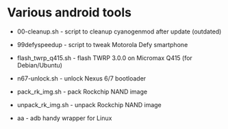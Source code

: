 # Various android tools

* 00-cleanup.sh - script to cleanup cyanogenmod after update (outdated)
* 99defyspeedup - script to tweak Motorola Defy smartphone
* flash_twrp_q415.sh - flash TWRP 3.0.0 on Micromax Q415 (for Debian/Ubuntu)
* n67-unlock.sh - unlock Nexus 6/7 bootloader 
* pack_rk_img.sh - pack Rockchip NAND image
* unpack_rk_img.sh - unpack Rockchip NAND image

* aa - adb handy wrapper for Linux
